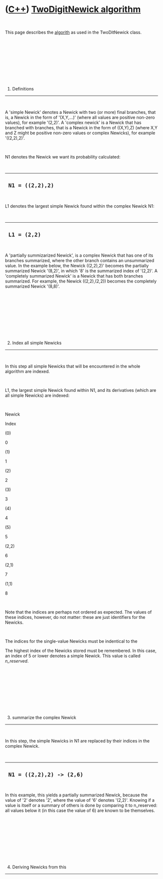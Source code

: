 



 

 

 

 

 

([C++](Cpp.htm)) [TwoDigitNewick algorithm](CppTwoDigitNewickAlgorithm.htm)
===========================================================================

 

This page describes the [algorith](CppAlgorithm.htm) as used in the
TwoDitNewick class.

 

 

 

 

 

1. Definitions
--------------

 

A 'simple Newick' denotes a Newick with two (or more) final branches,
that is, a Newick in the form of '(X,Y,...)' (where all values are
positive non-zero values), for example '(2,2)'. A 'complex newick' is a
Newick that has branched with branches, that is a Newick in the form of
((X,Y),Z) (where X,Y and Z might be positive non-zero values or complex
Newicks), for example '((2,2),2)'.

 

N1 denotes the Newick we want its probability calculated:

 

  -------------------
  ` N1 = ((2,2),2)`
  -------------------

 

L1 denotes the largest simple Newick found within the complex Newick N1:

 

  ---------------
  ` L1 = (2,2)`
  ---------------

 

A 'partially summizarized Newick', is a complex Newick that has one of
its branches summarized, where the other branch contains an unsummarized
value. In the example below, the Newick ((2,2),2)' becomes the partially
summarized Newick '(8,2)', in which '8' is the summarized index of
'(2,2)'. A 'completely summarized Newick' is a Newick that has both
branches summarized. For example, the Newick ((2,2),(2,2)) becomes the
completely summarized Newick '(8,8)'.

 

 

 

 

 

2. Index all simple Newicks
---------------------------

 

In this step all simple Newicks that will be encountered in the whole
algorithm are indexed.

 

L1, the largest simple Newick found within N1, and its derivatives
(which are all simple Newicks) are indexed:

 

Newick

Index

(0)

0

(1)

1

(2)

2

(3)

3

(4)

4

(5)

5

(2,2)

6

(2,1)

7

(1,1)

8

 

Note that the indices are perhaps not ordered as expected. The values of
these indices, however, do not matter: these are just identifiers for
the Newicks.

 

The indices for the single-value Newicks must be indentical to the

The highest index of the Newicks stored must be remembered. In this
case, an index of 5 or lower denotes a simple Newick. This value is
called *n\_reserved*.

 

 

 

 

 

3. summarize the complex Newick
-------------------------------

 

In this step, the simple Newicks in N1 are replaced by their indices in
the complex Newick.

 

  ----------------------------
  ` N1 = ((2,2),2) -> (2,6)`
  ----------------------------

 

In this example, this yields a partially summarized Newick, because the
value of '2' denotes '2', where the value of '6' denotes '(2,2)'.
Knowing if a value is itself or a summary of others is done by comparing
it to n\_reserved: all values below it (in this case the value of 6) are
known to be themselves.

 

 

 

 

 

4. Deriving Newicks from this
-----------------------------

 

 

 

 

 





 



